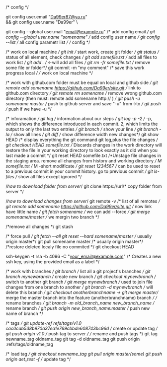/* config */

git config user.email "Da99er87@ya.ru" \
&& git config  user.name "Da99er" \ 

git config --global user.mail "email@example.ru" /* add config email */
git config --global user.name "somename" /* add config user name */
git config --list /* all config parametr list */
/* config */

/* work on local machine */
git init /* start work, create git folder */
git status /* status of all element, check changes  */
git add somefile.txt /* add all files to work list */
git add .   /* <-will add all files */
git rm -fr somefile.txt  /* remove some file or folder*/
git commit -m "my comment" /* save this work progress local */
/* work on local machine */

/* 
work with github.com
folder must be equal on local and github side
 */
git remote add somename https://github.com/Da99er/site.git  /* link to github.com directory */
git remote rm somename /* remove wrong github.com directory (then must: remote add somename http:// )  */
git push -u somename master   /* push to github server and save "-u"  from->to   */
git push  /* push if we have -u */

/* inforamation */
git log  /* information about our steps */
git log -p -2  /* -p, which shows the difference introduced in each commit. 2, which limits the output to only the last two entries */
git branch  /* show your line  */
git branch -la  /* show all lines  */
git diff /* show difference  width new changes*/
git show HEAD /* display everything the git command git log,plus the file changes */
git checkout HEAD somefile.txt /* Discards changes in the work directory will restore the file in your working directory to look exactly as it did when you last made a commit */
git reset HEAD somefile.txt /*Unstage file changes in the staging area. remove all changes from history and working directory */
M somefile.txt /* M -short modificate */
git reset 1234567 /* can be used to reset to a previous commit in your commit history. go to previous commit */
git ls-files /* show all files except ignored */



/*how to download folder from server*/
git clone https://url/* copy folder from server */

/*how to download changes from server*/
git remote -v /* list of all remotes */
git remote add somename https://github.com/Da99er/site.git /* now link have little name */
git fetch somename /* we can add --force */
git merge somename/master   /* we mergin two branch */

/*remove all changes */
git stash

/* force pull */
git fetch --all 
git reset --hard somename/master /* usually origin master*/
git pull somename master /* usually origin master*/
/*restore deleted localy file no commited */
git checkout HEAD <path>

ssh-keygen -t rsa -b 4096 -C "your_email@example.com" /* Creates a new ssh key, using the provided email as a label */

/* work with branches */
git branch /* list all a git project's branches */
git branch mynewbranch /* create new branch */
git checkout mynewbranch /* switch to another git branch */
git merge mynewbranch /* used to join file changes from one branch to another */
git branch -d mynewbranch /* will delete this branch */
git checkout anotherbranchname -> git merge master/* merge the master branch into the feature (anotherbranchname) branch */
/* rename branches */
git branch -m old_branch_name new_branch_name /* rename branch */
git push origin new_branch_name:master /* push new name of branch */

/* tags */
git update-ref refs/tags/v1.0 cac0cab538b970a37ea1e769cbbde608743bc96d /* create or update tag */
git push origin v1.0 /* push tag to server */ 
/* rename and push tags */
git tag newname_tag oldname_tag
git tag -d oldname_tag
git push origin :refs/tags/oldname_tag

/* load tag */
git checkout newname_tag
git pull origin master(some)
git push origin aet_test -f /* update tag */
